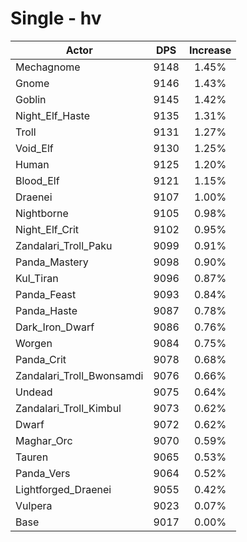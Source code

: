 # Single - hv
| Actor | DPS | Increase |
|---|:---:|:---:|
|Mechagnome|9148|1.45%|
|Gnome|9146|1.43%|
|Goblin|9145|1.42%|
|Night_Elf_Haste|9135|1.31%|
|Troll|9131|1.27%|
|Void_Elf|9130|1.25%|
|Human|9125|1.20%|
|Blood_Elf|9121|1.15%|
|Draenei|9107|1.00%|
|Nightborne|9105|0.98%|
|Night_Elf_Crit|9102|0.95%|
|Zandalari_Troll_Paku|9099|0.91%|
|Panda_Mastery|9098|0.90%|
|Kul_Tiran|9096|0.87%|
|Panda_Feast|9093|0.84%|
|Panda_Haste|9087|0.78%|
|Dark_Iron_Dwarf|9086|0.76%|
|Worgen|9084|0.75%|
|Panda_Crit|9078|0.68%|
|Zandalari_Troll_Bwonsamdi|9076|0.66%|
|Undead|9075|0.64%|
|Zandalari_Troll_Kimbul|9073|0.62%|
|Dwarf|9072|0.62%|
|Maghar_Orc|9070|0.59%|
|Tauren|9065|0.53%|
|Panda_Vers|9064|0.52%|
|Lightforged_Draenei|9055|0.42%|
|Vulpera|9023|0.07%|
|Base|9017|0.00%|
